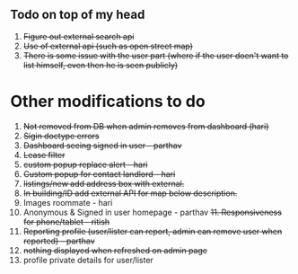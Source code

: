 ## Todo on top of my head

1. ~~Figure out external search api~~
2. ~~Use of external api (such as open street map)~~
3. ~~There is some issue with the user part (where if the user doen't want to list himself, even then he is seen publicly)~~

# Other modifications to do

1. ~~Not removed from DB when admin removes from dashboard (hari)~~
2. ~~Sigin doctype errors~~
3. ~~Dashboard seeing signed in user - parthav~~
4. ~~Lease filter~~
5. ~~custom popup replace alert - hari~~
6. ~~Custom popup for contact landlord - hari~~
7. ~~listings/new add address box with external.~~
8. ~~In building/ID add external API for map below description.~~
9. Images roommate - hari
10. Anonymous & Signed in user homepage - parthav
~~11. Responsiveness for phone/tablet - ritish~~
12. ~~Reporting profile (user/lister can report, admin can remove user when reported) - parthav~~
13. ~~nothing displayed when refreshed on admin page~~
14. profile private details for user/lister

